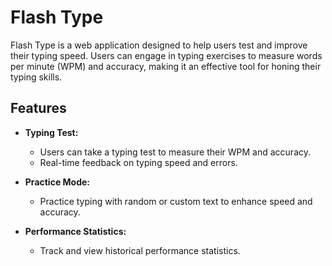 # Flash Type

Flash Type is a web application designed to help users test and improve their typing speed. Users can engage in typing exercises to measure words per minute (WPM) and accuracy, making it an effective tool for honing their typing skills.

## Features

- **Typing Test:**
  - Users can take a typing test to measure their WPM and accuracy.
  - Real-time feedback on typing speed and errors.

- **Practice Mode:**
  - Practice typing with random or custom text to enhance speed and accuracy.

- **Performance Statistics:**
  - Track and view historical performance statistics.

